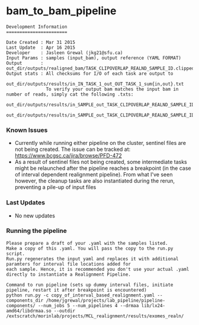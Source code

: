 # bam_to_bam_pipeline

```
Development Information
=======================

Date Created : Mar 31 2015
Last Update  : Apr 16 2015
Developer    : Jasleen Grewal (jkg21@sfu.ca)
Input Params : samples (input_bam), output reference (YAML FORMAT)
Output       : out_dir/outputs/realigned_bam/TASK_CLIPOVERLAP_REALND_SAMPLE_ID.clipped.markdup.realigned.ba
Output stats : All checksums for I/O of each task are output to 
                        out_dir/outputs/results/in_IN_TASK_1_out_OUT_TASK_1_sum{in,out}.txt
               To verify your output bam matches the input bam in number of reads, simply cat the following .txts:
               out_dir/outputs/results/in_SAMPLE_out_TASK_CLIPOVERLAP_REALND_SAMPLE_ID_sumin.txt
               out_dir/outputs/results/in_SAMPLE_out_TASK_CLIPOVERLAP_REALND_SAMPLE_ID_sumin.txt
```
### Known Issues

- Currently while running either pipeline on the cluster, sentinel files are not being created. 
  The issue can be tracked at: https://www.bcgsc.ca/jira/browse/PFD-472
- As a result of sentinel files not being created, some intermediate tasks might be relaunched 
  after the pipeline reaches a breakpoint (in the case of interval dependent realignment pipeline).
  From what I've seen however, the cleanup tasks are also instantiated during the rerun, preventing
  a pile-up of input files

### Last Updates

- No new updates

### Running the pipeline
```
Please prepare a draft of your .yaml with the samples listed.
Make a copy of this .yaml. You will pass the copy to the run.py script.
Run.py regenerates the input yaml and replaces it with additional paramters for interval file locations added for 
each sample. Hence, it is recommended you don't use your actual .yaml directly to instantiate a Realignment Pipeline.

Command to run pipeline (sets up dummy interval files, initiate pipeline, restart it after breakpoint is encountered)
python run.py -c copy_of_interval_based_realignment.yaml --components_dir /home/jgrewal/projects/lab_pipeline/pipeline-components/ --num_jobs 5 --num_pipelines 4 --drmaa lib/lx24-amd64/libdrmaa.so --outdir /extscratch/morinlab/projects/MCL_realignment/results/exomes_realn/
```
